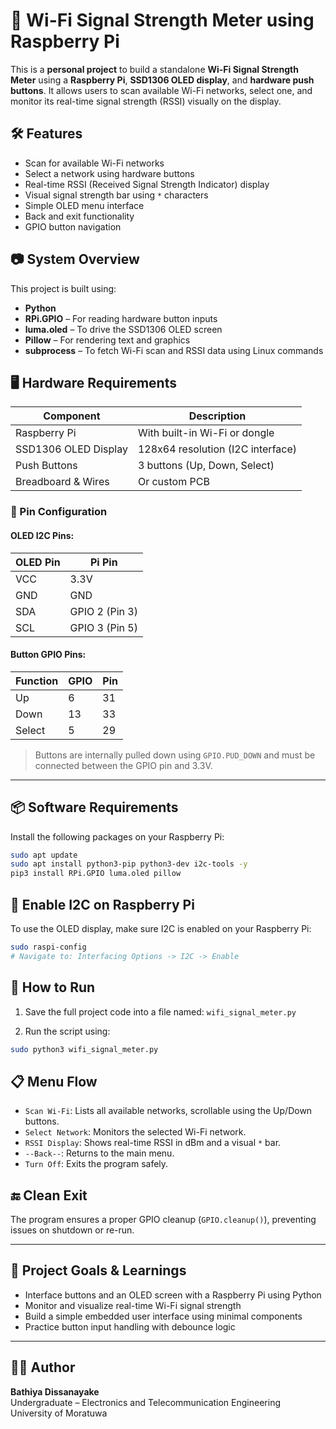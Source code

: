 # 📶 Wi-Fi Signal Strength Meter using Raspberry Pi

This is a **personal project** to build a standalone **Wi-Fi Signal Strength Meter** using a **Raspberry Pi**, **SSD1306 OLED display**, and **hardware push buttons**. It allows users to scan available Wi-Fi networks, select one, and monitor its real-time signal strength (RSSI) visually on the display.

## 🛠️ Features

- Scan for available Wi-Fi networks
- Select a network using hardware buttons
- Real-time RSSI (Received Signal Strength Indicator) display
- Visual signal strength bar using `*` characters
- Simple OLED menu interface
- Back and exit functionality
- GPIO button navigation

## 📷 System Overview

This project is built using:

- **Python**
- **RPi.GPIO** – For reading hardware button inputs
- **luma.oled** – To drive the SSD1306 OLED screen
- **Pillow** – For rendering text and graphics
- **subprocess** – To fetch Wi-Fi scan and RSSI data using Linux commands

## 🖥️ Hardware Requirements

| Component             | Description                          |
|----------------------|--------------------------------------|
| Raspberry Pi         | With built-in Wi-Fi or dongle        |
| SSD1306 OLED Display | 128x64 resolution (I2C interface)    |
| Push Buttons         | 3 buttons (Up, Down, Select)         |
| Breadboard & Wires   | Or custom PCB                        |

### 🔌 Pin Configuration

#### OLED I2C Pins:

| OLED Pin | Pi Pin |
|----------|--------|
| VCC      | 3.3V   |
| GND      | GND    |
| SDA      | GPIO 2 (Pin 3)  |
| SCL      | GPIO 3 (Pin 5)  |

#### Button GPIO Pins:

| Function | GPIO | Pin |
|----------|------|-----|
| Up       | 6    | 31  |
| Down     | 13   | 33  |
| Select   | 5    | 29  |

> Buttons are internally pulled down using `GPIO.PUD_DOWN` and must be connected between the GPIO pin and 3.3V.

---

## 📦 Software Requirements

Install the following packages on your Raspberry Pi:

```bash
sudo apt update
sudo apt install python3-pip python3-dev i2c-tools -y
pip3 install RPi.GPIO luma.oled pillow
```

## 🔧 Enable I2C on Raspberry Pi

To use the OLED display, make sure I2C is enabled on your Raspberry Pi:

```bash
sudo raspi-config
# Navigate to: Interfacing Options -> I2C -> Enable
```
## 🚀 How to Run

1. Save the full project code into a file named: `wifi_signal_meter.py`

2. Run the script using:

```bash
sudo python3 wifi_signal_meter.py
```
## 📋 Menu Flow

- `Scan Wi-Fi`: Lists all available networks, scrollable using the Up/Down buttons.
- `Select Network`: Monitors the selected Wi-Fi network.
- `RSSI Display`: Shows real-time RSSI in dBm and a visual `*` bar.
- `--Back--`: Returns to the main menu.
- `Turn Off`: Exits the program safely.

## 🔚 Clean Exit

The program ensures a proper GPIO cleanup (`GPIO.cleanup()`), preventing issues on shutdown or re-run.

---

## 📘 Project Goals & Learnings

- Interface buttons and an OLED screen with a Raspberry Pi using Python
- Monitor and visualize real-time Wi-Fi signal strength
- Build a simple embedded user interface using minimal components
- Practice button input handling with debounce logic

---

## 👨‍💻 Author

**Bathiya Dissanayake**  
Undergraduate – Electronics and Telecommunication Engineering  
University of Moratuwa
